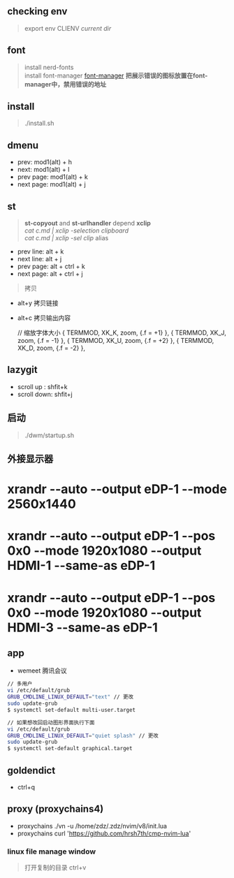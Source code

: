 ## checking env
> export env CLIENV *current dir* 


## font
> install nerd-fonts <br/>
> install font-manager  [font-manager](https://github.com/FontManager/font-manager)
**把展示错误的图标放置在font-manager中，禁用错误的地址** 


## install
> ./install.sh


## dmenu
- prev: mod1(alt) + h 
- next: mod1(alt) + l 
- prev page: mod1(alt) + k 
- next page: mod1(alt) + j 


## st
> **st-copyout** and **st-urlhandler** depend **xclip** <br/>
> *cat c.md | xclip -selection clipboard* <br/>
> *cat c.md | xclip -sel clip* alias <br/>

- prev line: alt + k
- next line: alt + j
- prev page: alt + ctrl + k
- next page: alt + ctrl + j

> 拷贝
- alt+y 拷贝链接
- alt+c 拷贝输出内容

  // 缩放字体大小
	{ TERMMOD,              XK_K,           zoom,           {.f = +1} },
	{ TERMMOD,              XK_J,           zoom,           {.f = -1} },
	{ TERMMOD,              XK_U,           zoom,           {.f = +2} },
	{ TERMMOD,              XK_D,           zoom,           {.f = -2} },

## lazygit
- scroll up  : shfit+k
- scroll down: shfit+j


## 启动
> ./dwm/startup.sh


## 外接显示器
# xrandr --auto --output eDP-1 --mode 2560x1440
# xrandr --auto --output eDP-1 --pos 0x0 --mode 1920x1080 --output HDMI-1 --same-as eDP-1
# xrandr --auto --output eDP-1 --pos 0x0 --mode 1920x1080 --output HDMI-3 --same-as eDP-1



## app
- wemeet 腾讯会议



```sh
// 多用户
vi /etc/default/grub
GRUB_CMDLINE_LINUX_DEFAULT="text" // 更改
sudo update-grub
$ systemctl set-default multi-user.target 

// 如果想改回启动图形界面执行下面
vi /etc/default/grub
GRUB_CMDLINE_LINUX_DEFAULT="quiet splash" // 更改
sudo update-grub
$ systemctl set-default graphical.target
```



## goldendict
- ctrl+q



## proxy  (proxychains4)
- proxychains ./vn -u /home/zdz/.zdz/nvim/v8/init.lua
- proxychains curl 'https://github.com/hrsh7th/cmp-nvim-lua'



### linux file manage window
> 打开复制的目录 ctrl+v
